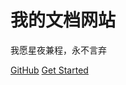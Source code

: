 <!-- ![logo](_media/icon.svg) -->
# 我的文档网站

> 








   我愿星夜兼程，永不言弃

















[GitHub](https://github.com/yuutong/Notes_yu/tree/master/)
[Get Started](_coverpage.md)
